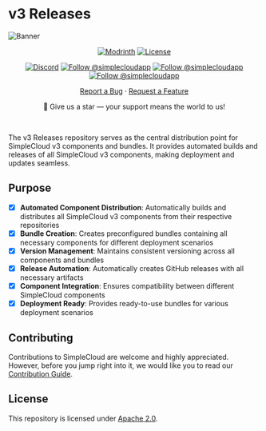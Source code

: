 # v3 Releases

![Banner][banner]

<div align="center">
  
  [![Modrinth][badge-modrinth]][modrinth]
  [![License][badge-license]][license]
  <br>

  [![Discord][badge-discord]][social-discord]
  [![Follow @simplecloudapp][badge-x]][social-x]
  [![Follow @simplecloudapp][badge-bluesky]][social-bluesky]
  [![Follow @simplecloudapp][badge-youtube]][social-youtube]
  <br>

  [Report a Bug][issue-bug-report]
  ·
  [Request a Feature][issue-feature-request]
  <br>

🌟 Give us a star — your support means the world to us!
</div>
<br>

The v3 Releases repository serves as the central distribution point for SimpleCloud v3 components and bundles. It provides automated builds and releases of all SimpleCloud v3 components, making deployment and updates seamless.

## Purpose

- [x] **Automated Component Distribution**: Automatically builds and distributes all SimpleCloud v3 components from their respective repositories
- [x] **Bundle Creation**: Creates preconfigured bundles containing all necessary components for different deployment scenarios
- [x] **Version Management**: Maintains consistent versioning across all components and bundles
- [x] **Release Automation**: Automatically creates GitHub releases with all necessary artifacts
- [x] **Component Integration**: Ensures compatibility between different SimpleCloud components
- [x] **Deployment Ready**: Provides ready-to-use bundles for various deployment scenarios

## Contributing
Contributions to SimpleCloud are welcome and highly appreciated. However, before you jump right into it, we would like you to read our [Contribution Guide][docs-contribute].

## License
This repository is licensed under [Apache 2.0][license].

<!-- LINK GROUP -->
[banner]: https://github.com/simplecloudapp/branding/readme/banner/releases.png
[issue-bug-report]: https://github.com/theSimpleCloud/v3-releases/issues/new?labels=bug&projects=template=01_BUG-REPORT.yml&title=%5BBUG%5D+%3Ctitle%3E
[issue-feature-request]: https://github.com/theSimpleCloud/v3-releases/discussions/new?category=ideas
[docs-thisproject]: https://docs.simplecloud.app/v3
[docs-contribute]: https://docs.simplecloud.app/contribute

[license]: https://opensource.org/licenses/Apache-2.0

[modrinth]: https://modrinth.com/organization/simplecloud

[social-x]: https://x.com/simplecloudapp
[social-bluesky]: https://bsky.app/profile/simplecloud.app
[social-youtube]: https://www.youtube.com/@thesimplecloud9075
[social-discord]: https://discord.simplecloud.app

[badge-modrinth]: https://img.shields.io/badge/modrinth-18181b.svg?style=flat-square&logo=modrinth
[badge-license]: https://img.shields.io/badge/apache%202.0-blue.svg?style=flat-square&label=license&labelColor=18181b&style=flat-square&color=e11d48
[badge-discord]: https://img.shields.io/badge/Community_Discord-d95652.svg?style=flat-square&logo=discord&color=27272a
[badge-x]: https://img.shields.io/badge/Follow_@simplecloudapp-d95652.svg?style=flat-square&logo=x&color=27272a
[badge-bluesky]: https://img.shields.io/badge/Follow_@simplecloud.app-d95652.svg?style=flat-square&logo=bluesky&color=27272a
[badge-youtube]: https://img.shields.io/badge/youtube-d95652.svg?style=flat-square&logo=youtube&color=27272a
